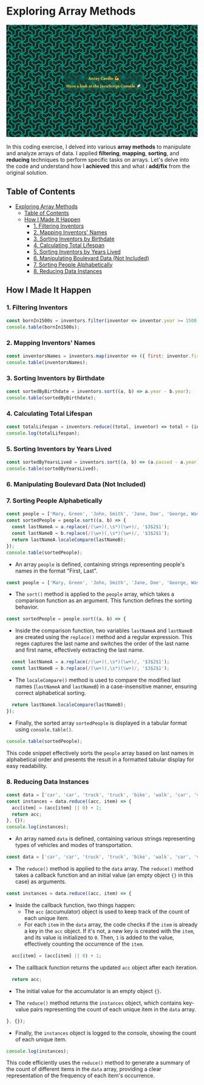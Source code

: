 # Exploring Array Methods

![1692297085317](image/README/1692297085317.png)

In this coding exercise, I delved into various **array methods** to manipulate and analyze arrays of data.
I applied **filtering**, **mapping**, **sorting**, and **reducing** techniques to perform specific tasks on arrays.
Let's delve into the code and understand how I **achieved** this and what i **add/fix** from the original solution.

## Table of Contents

- [Exploring Array Methods](#exploring-array-methods)
  - [Table of Contents](#table-of-contents)
  - [How I Made It Happen](#how-i-made-it-happen)
    - [1. Filtering Inventors](#1-filtering-inventors)
    - [2. Mapping Inventors' Names](#2-mapping-inventors-names)
    - [3. Sorting Inventors by Birthdate](#3-sorting-inventors-by-birthdate)
    - [4. Calculating Total Lifespan](#4-calculating-total-lifespan)
    - [5. Sorting Inventors by Years Lived](#5-sorting-inventors-by-years-lived)
    - [6. Manipulating Boulevard Data (Not Included)](#6-manipulating-boulevard-data-not-included)
    - [7. Sorting People Alphabetically](#7-sorting-people-alphabetically)
    - [8. Reducing Data Instances](#8-reducing-data-instances)

## How I Made It Happen

### 1. Filtering Inventors

```js
const bornIn1500s = inventors.filter(inventor => inventor.year >= 1500 && inventor.year <= 1600);
console.table(bornIn1500s);
```

### 2. Mapping Inventors' Names

```js
const inventorsNames = inventors.map(inventor => ({ first: inventor.first, last: inventor.last }));
console.table(inventorsNames);
```

### 3. Sorting Inventors by Birthdate

```js
const sortedByBirthdate = inventors.sort((a, b) => a.year - b.year);
console.table(sortedByBirthdate);
```

### 4. Calculating Total Lifespan

```js
const totalLifespan = inventors.reduce((total, inventor) => total + (inventor.passed - inventor.year), 0);
console.log(totalLifespan);
```

### 5. Sorting Inventors by Years Lived

```js
const sortedByYearsLived = inventors.sort((a, b) => (a.passed - a.year) - (b.passed - b.year));
console.table(sortedByYearsLived);
```

### 6. Manipulating Boulevard Data (Not Included)

### 7. Sorting People Alphabetically

```js
const people = ['Mary, Green', 'John, Smith', 'Jane, Doe', 'George, Washington'];
const sortedPeople = people.sort((a, b) => {
  const lastNameA = a.replace(/(\w+)(,\s*)(\w+)/, '$3$2$1');
  const lastNameB = b.replace(/(\w+)(,\s*)(\w+)/, '$3$2$1');
  return lastNameA.localeCompare(lastNameB);
});
console.table(sortedPeople);
```

- An array `people` is defined, containing strings representing people's names in the format "First, Last".

```javascript
const people = ['Mary, Green', 'John, Smith', 'Jane, Doe', 'George, Washington'];
```

- The `sort()` method is applied to the `people` array, which takes a comparison function as an argument. This function defines the sorting behavior.

```javascript
const sortedPeople = people.sort((a, b) => {
```

- Inside the comparison function, two variables `lastNameA` and `lastNameB` are created using the `replace()` method and a regular expression. This regex captures the last name and switches the order of the last name and first name, effectively extracting the last name.

```javascript
  const lastNameA = a.replace(/(\w+)(,\s*)(\w+)/, '$3$2$1');
  const lastNameB = b.replace(/(\w+)(,\s*)(\w+)/, '$3$2$1');
```

- The `localeCompare()` method is used to compare the modified last names (`lastNameA` and `lastNameB`) in a case-insensitive manner, ensuring correct alphabetical sorting.

```javascript
  return lastNameA.localeCompare(lastNameB);
});
```

- Finally, the sorted array `sortedPeople` is displayed in a tabular format using `console.table()`.

```javascript
console.table(sortedPeople);
```

This code snippet effectively sorts the `people` array based on last names in alphabetical order and presents the result in a formatted tabular display for easy readability.

### 8. Reducing Data Instances

```js
const data = ['car', 'car', 'truck', 'truck', 'bike', 'walk', 'car', 'van', 'bike', 'walk', 'car', 'van', 'car', 'truck'];
const instances = data.reduce((acc, item) => {
  acc[item] = (acc[item] || 0) + 1;
  return acc;
}, {});
console.log(instances);
```

- An array named `data` is defined, containing various strings representing types of vehicles and modes of transportation.

```javascript
const data = ['car', 'car', 'truck', 'truck', 'bike', 'walk', 'car', 'van', 'bike', 'walk', 'car', 'van', 'car', 'truck'];
```

- The `reduce()` method is applied to the `data` array. The `reduce()` method takes a callback function and an initial value (an empty object `{}` in this case) as arguments.

```javascript
const instances = data.reduce((acc, item) => {
```

- Inside the callback function, two things happen:
  - The `acc` (accumulator) object is used to keep track of the count of each unique item.
  - For each `item` in the `data` array, the code checks if the `item` is already a key in the `acc` object. If it's not, a new key is created with the `item`, and its value is initialized to `0`. Then, `1` is added to the value, effectively counting the occurrence of the `item`.

```javascript
  acc[item] = (acc[item] || 0) + 1;
```

- The callback function returns the updated `acc` object after each iteration.

```javascript
  return acc;
```

- The initial value for the accumulator is an empty object `{}`.

- The `reduce()` method returns the `instances` object, which contains key-value pairs representing the count of each unique item in the `data` array.

```javascript
}, {});
```

- Finally, the `instances` object is logged to the console, showing the count of each unique item.

```javascript
console.log(instances);
```

This code efficiently uses the `reduce()` method to generate a summary of the count of different items in the `data` array, providing a clear representation of the frequency of each item's occurrence.
